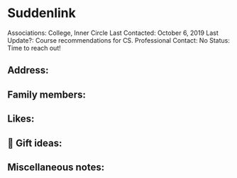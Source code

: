 # Suddenlink

Associations: College, Inner Circle
Last Contacted: October 6, 2019
Last Update?: Course recommendations for CS.
Professional Contact: No
Status: Time to reach out!

## Address:

## Family members:

## Likes:

## 🎁 Gift ideas:

## Miscellaneous notes: